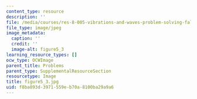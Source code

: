 ```yaml
---
content_type: resource
description: ''
file: /media/courses/res-8-005-vibrations-and-waves-problem-solving-fall-2012/f8ba893d3971559eb70a8100ba29a9a6_figure5_3.jpg
file_type: image/jpeg
image_metadata:
  caption: ''
  credit: ''
  image-alt: figure5_3
learning_resource_types: []
ocw_type: OCWImage
parent_title: Problems
parent_type: SupplementalResourceSection
resourcetype: Image
title: figure5_3.jpg
uid: f8ba893d-3971-559e-b70a-8100ba29a9a6
---
```

